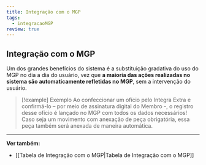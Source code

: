 ```yaml
---
title: Integração com o MGP
tags:
  - integracaoMGP
review: true
---
```

## Integração com o MGP
Um dos grandes benefícios do sistema é a substituição gradativa do uso do MGP no dia a dia do usuário, vez que **a maioria das ações realizadas no sistema são automaticamente refletidas no MGP**, sem a intervenção do usuário.

>[!example] Exemplo
>Ao confeccionar um ofício pelo Integra Extra e confirmá-lo – por meio de assinatura digital do Membro -, o registro desse ofício é lançado no MGP com todos os dados necessários! Caso seja um movimento com anexação de peça obrigatória, essa peça também será anexada de maneira automática.
___
**Ver também:**
 - [[Tabela de Integração com o MGP|Tabela de Integração com o MGP]]

